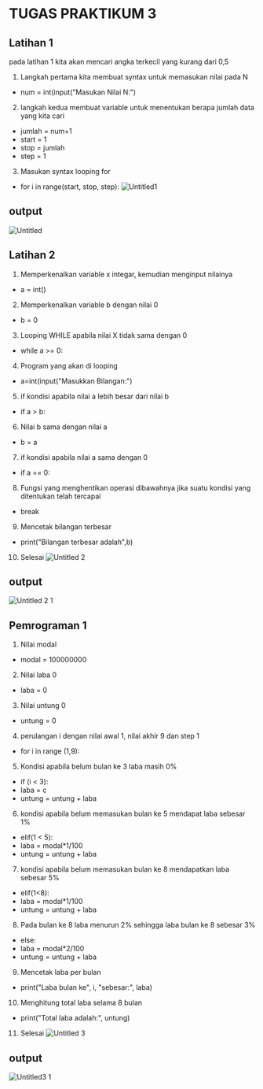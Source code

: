 # TUGAS PRAKTIKUM 3

## Latihan 1
pada latihan 1 kita akan mencari angka terkecil yang kurang dari 0,5
1. Langkah pertama kita membuat syntax untuk memasukan nilai pada N
- num = int(input("Masukan Nilai N:")
2. langkah kedua membuat variable untuk menentukan berapa jumlah data yang kita cari 
- jumlah = num+1
- start = 1
- stop = jumlah
- step = 1
3. Masukan syntax looping for
- for i in range(start, stop, step):
![Untitled1](https://user-images.githubusercontent.com/56240221/68084832-84896d00-fe6d-11e9-8a75-6cd7f6370d6b.jpg)
## output
![Untitled](https://user-images.githubusercontent.com/56240221/68084875-b1d61b00-fe6d-11e9-9679-cb9ca5dd51b5.jpg)


## Latihan 2
1. Memperkenalkan variable x integar, kemudian menginput nilainya
- a = int()
2. Memperkenalkan variable b dengan nilai 0 
- b = 0
3. Looping WHILE apabila nilai X tidak sama dengan 0
- while a >= 0:
4. Program yang akan di looping
- a=int(input("Masukkan Bilangan:")
5. if kondisi apabila nilai a lebih besar dari nilai b
- if a > b:
6. Nilai b sama dengan nilai a
- b = a
7. if kondisi apabila nilai a sama dengan 0 
- if a == 0:
8. Fungsi yang menghentikan operasi dibawahnya jika suatu kondisi yang ditentukan telah tercapai
- break
9. Mencetak bilangan terbesar
- print("Bilangan terbesar adalah",b)
10. Selesai
![Untitled 2](https://user-images.githubusercontent.com/56240221/68084926-e518aa00-fe6d-11e9-9516-eeb9a44d52a9.jpg)
## output
![Untitled 2 1](https://user-images.githubusercontent.com/56240221/68084947-26a95500-fe6e-11e9-8b1b-2eb5816b22b8.jpg)
## Pemrograman 1
1. Nilai modal
- modal = 100000000
2. Nilai laba 0
- laba = 0
3. Nilai untung 0
- untung = 0
4. perulangan i dengan nilai awal 1, nilai akhir 9 dan step 1
- for i in range (1,9):
5. Kondisi apabila belum bulan ke 3 laba masih 0%
- if (i < 3):
- laba = c
- untung = untung + laba
6.  kondisi apabila belum memasukan bulan ke 5 mendapat laba sebesar 1%
- elif(1 < 5):
- laba = modal*1/100
- untung = untung + laba 
7. kondisi apabila belum memasukan bulan ke 8 mendapatkan laba sebesar 5%
- elif(1<8):
- laba = modal*1/100
- untung = untung + laba
8. Pada bulan ke 8 laba menurun 2% sehingga laba bulan ke 8 sebesar 3%
- else:
- laba = modal*2/100
- untung = untung + laba
9. Mencetak laba per bulan
- print("Laba bulan ke", i, "sebesar:", laba)
10. Menghitung total laba selama 8 bulan 
- print("Total laba adalah:", untung)
11. Selesai
![Untitled 3](https://user-images.githubusercontent.com/56240221/68085014-3cb71580-fe6e-11e9-8df9-c9a65d2e9c1e.jpg)
## output 
![Untitled3 1](https://user-images.githubusercontent.com/56240221/68085027-5fe1c500-fe6e-11e9-87c3-9fd2ffa739fe.jpg)
